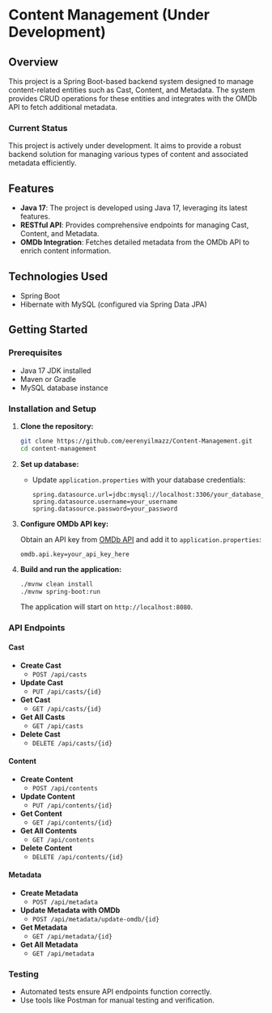 # Content Management (Under Development)

## Overview

This project is a Spring Boot-based backend system designed to manage content-related entities such as Cast, Content, and Metadata. The system provides CRUD operations for these entities and integrates with the OMDb API to fetch additional metadata.

### Current Status
This project is actively under development. It aims to provide a robust backend solution for managing various types of content and associated metadata efficiently.

## Features

- **Java 17**: The project is developed using Java 17, leveraging its latest features.
- **RESTful API**: Provides comprehensive endpoints for managing Cast, Content, and Metadata.
- **OMDb Integration**: Fetches detailed metadata from the OMDb API to enrich content information.

## Technologies Used

- Spring Boot
- Hibernate with MySQL (configured via Spring Data JPA)

## Getting Started

### Prerequisites

- Java 17 JDK installed
- Maven or Gradle
- MySQL database instance

### Installation and Setup

1. **Clone the repository:**

    ```bash
    git clone https://github.com/eerenyilmazz/Content-Management.git
    cd content-management
    ```

2. **Set up database:**

    - Update `application.properties` with your database credentials:

        ```properties
        spring.datasource.url=jdbc:mysql://localhost:3306/your_database_name
        spring.datasource.username=your_username
        spring.datasource.password=your_password
        ```

3. **Configure OMDb API key:**

    Obtain an API key from [OMDb API](http://www.omdbapi.com/apikey.aspx) and add it to `application.properties`:

    ```properties
    omdb.api.key=your_api_key_here
    ```

4. **Build and run the application:**

    ```bash
    ./mvnw clean install
    ./mvnw spring-boot:run
    ```

    The application will start on `http://localhost:8080`.

### API Endpoints

#### Cast

- **Create Cast**
  - `POST /api/casts`
- **Update Cast**
  - `PUT /api/casts/{id}`
- **Get Cast**
  - `GET /api/casts/{id}`
- **Get All Casts**
  - `GET /api/casts`
- **Delete Cast**
  - `DELETE /api/casts/{id}`

#### Content

- **Create Content**
  - `POST /api/contents`
- **Update Content**
  - `PUT /api/contents/{id}`
- **Get Content**
  - `GET /api/contents/{id}`
- **Get All Contents**
  - `GET /api/contents`
- **Delete Content**
  - `DELETE /api/contents/{id}`

#### Metadata

- **Create Metadata**
  - `POST /api/metadata`
- **Update Metadata with OMDb**
  - `POST /api/metadata/update-omdb/{id}`
- **Get Metadata**
  - `GET /api/metadata/{id}`
- **Get All Metadata**
  - `GET /api/metadata`

### Testing

- Automated tests ensure API endpoints function correctly.
- Use tools like Postman for manual testing and verification.
